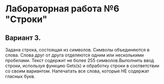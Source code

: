 # Лабораторная работа №6 "Строки"

## Вариант 3.

Задана строка, состоящая из символов. Символы объединяются в слова. Слова друг от друга отделяются одним или несколькими пробелами. Текст содержит не более 255 символов.Выполнить ввод строки, используя функцию Gets(s) и обработку строки в соответствии со своим вариантом.
Напечатать все слова, которые НЕ содержат гласных букв.